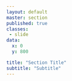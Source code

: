 ```yaml
---
layout: default
master: section
published: true
classes:
 - slide
data:
  x: 0
  y: 800

title: "Section Title"
subtitle: "Subtitle"
---
```

